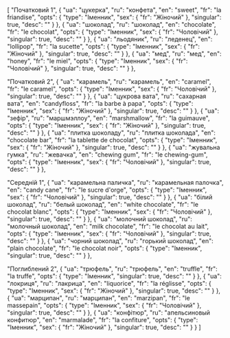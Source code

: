 [
  "Початковий 1",
  {
    "ua": "цукерка",
    "ru": "конфета",
    "en": "sweet",
    "fr": "la friandise",
    "opts": {
      "type": "Іменник",
      "sex": {
        "fr": "Жіночий"
      },
      "singular": true,
      "desc": ""
    }
  },
  {
    "ua": "шоколад",
    "ru": "шоколад",
    "en": "chocolate",
    "fr": "le chocolat",
    "opts": {
      "type": "Іменник",
      "sex": {
        "fr": "Чоловічий"
      },
      "singular": true,
      "desc": ""
    }
  },
  {
    "ua": "льодяник",
    "ru": "леденец",
    "en": "lollipop",
    "fr": "la sucette",
    "opts": {
      "type": "Іменник",
      "sex": {
        "fr": "Жіночий"
      },
      "singular": true,
      "desc": ""
    }
  },
  {
    "ua": "мед",
    "ru": "мед",
    "en": "honey",
    "fr": "le miel",
    "opts": {
      "type": "Іменник",
      "sex": {
        "fr": "Чоловічий"
      },
      "singular": true,
      "desc": ""
    }
  },


  
  "Початковий 2",
  {
    "ua": "карамель",
    "ru": "карамель",
    "en": "caramel",
    "fr": "le caramel",
    "opts": {
      "type": "Іменник",
      "sex": {
        "fr": "Чоловічий"
      },
      "singular": true,
      "desc": ""
    }
  },
  {
    "ua": "цукрова вата",
    "ru": "сахарная вата",
    "en": "candyfloss",
    "fr": "la barbe à papa",
    "opts": {
      "type": "Іменник",
      "sex": {
        "fr": "Жіночий"
      },
      "singular": true,
      "desc": ""
    }
  },
  {
    "ua": "зефір",
    "ru": "маршмэллоу",
    "en": "marshmallow",
    "fr": "la guimauve",
    "opts": {
      "type": "Іменник",
      "sex": {
        "fr": "Жіночий"
      },
      "singular": true,
      "desc": ""
    }
  },
  {
    "ua": "плитка шоколаду",
    "ru": "плитка шоколада",
    "en": "chocolate bar",
    "fr": "la tablette de chocolat",
    "opts": {
      "type": "Іменник",
      "sex": {
        "fr": "Жіночий"
      },
      "singular": true,
      "desc": ""
    }
  },
  {
    "ua": "жувальна гумка",
    "ru": "жевачка",
    "en": "chewing gum",
    "fr": "le chewing-gum",
    "opts": {
      "type": "Іменник",
      "sex": {
        "fr": "Чоловічий"
      },
      "singular": true,
      "desc": ""
    }
  },



  "Середній 1",
  {
    "ua": "карамельна паличка",
    "ru": "карамельная палочка",
    "en": "candy cane",
    "fr": "le sucre d'orge",
    "opts": {
      "type": "Іменник",
      "sex": {
        "fr": "Чоловічий"
      },
      "singular": true,
      "desc": ""
    }
  },
  {
    "ua": "білий шоколад",
    "ru": "белый шоколад",
    "en": "white chocolate",
    "fr": "le chocolat blanc",
    "opts": {
      "type": "Іменник",
      "sex": {
        "fr": "Чоловічий"
      },
      "singular": true,
      "desc": ""
    }
  },
  {
    "ua": "молочний шоколад",
    "ru": "молочный шоколад",
    "en": "milk chocolate",
    "fr": "le chocolat au lait",
    "opts": {
      "type": "Іменник",
      "sex": {
        "fr": "Чоловічий"
      },
      "singular": true,
      "desc": ""
    }
  },
  {
    "ua": "чорний шоколад",
    "ru": "горький шоколад",
    "en": "plain chocolate",
    "fr": "le chocolat noir",
    "opts": {
      "type": "Іменник",
      "singular": true,
      "desc": ""
    }
  },



  "Поглиблений 2",
  {
    "ua": "трюфель",
    "ru": "трюфель",
    "en": "truffle",
    "fr": "la truffe",
    "opts": {
      "type": "Іменник",
      "singular": true,
      "desc": ""
    }
  },
  {
    "ua": "локриця",
    "ru": "лакрица",
    "en": "liquorice",
    "fr": "la réglisse",
    "opts": {
      "type": "Іменник",
      "sex": {
        "fr": "Жіночий"
      },
      "singular": true,
      "desc": ""
    }
  },
  {
    "ua": "марципан",
    "ru": "марципан",
    "en": "marzipan",
    "fr": "le massepain",
    "opts": {
      "type": "Іменник",
      "sex": {
        "fr": "Чоловічий"
      },
      "singular": true,
      "desc": ""
    }
  },
  {
    "ua": "конфітюр",
    "ru": "апельсиновый конфитюр",
    "en": "marmalade",
    "fr": "la confiture",
    "opts": {
      "type": "Іменник",
      "sex": {
        "fr": "Жіночий"
      },
      "singular": true,
      "desc": ""
    }
  }
]
